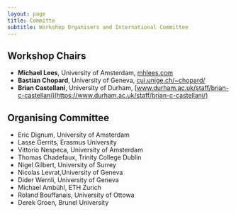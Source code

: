 ```yaml
---
layout: page
title: Committe
subtitle: Workshop Organisers and International Committee
---
```


## Workshop Chairs 

- **Michael Lees**, University of Amsterdam, [mhlees.com](https://mhlees.com)
- **Bastian Chopard**, University of Geneva, [cui.unige.ch/~chopard/](https://cui.unige.ch/~chopard/)
- **Brian Castellani**, University of Durham, [www.durham.ac.uk/staff/brian-c-castellani](https://www.durham.ac.uk/staff/brian-c-castellani/)


## Organising Committee

- Eric Dignum, University of Amsterdam
- Lasse Gerrits, Erasmus University
- Vittorio Nespeca, University of Amsterdam
- Thomas Chadefaux, Trinity College Dublin
- Nigel Gilbert, University of Surrey
- Nicolas Levrat,University of Geneva 
- Dider Wernli, University of Geneva
- Michael Ambühl, ETH Zurich
- Roland Bouffanais, University of Ottowa
- Derek Groen, Brunel University


